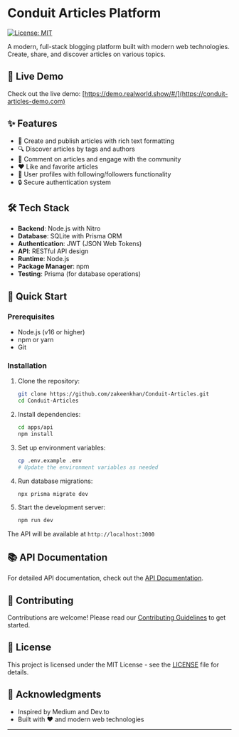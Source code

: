 # Conduit Articles Platform

[![License: MIT](https://img.shields.io/badge/License-MIT-yellow.svg)](https://opensource.org/licenses/MIT)

A modern, full-stack blogging platform built with modern web technologies. Create, share, and discover articles on various topics.

## 🚀 Live Demo

Check out the live demo: [https://demo.realworld.show/#/](https://conduit-articles-demo.com)

## ✨ Features

- 📝 Create and publish articles with rich text formatting
- 🔍 Discover articles by tags and authors
- 💬 Comment on articles and engage with the community
- ❤️ Like and favorite articles
- 👤 User profiles with following/followers functionality
- 🔒 Secure authentication system

## 🛠️ Tech Stack

- **Backend**: Node.js with Nitro
- **Database**: SQLite with Prisma ORM
- **Authentication**: JWT (JSON Web Tokens)
- **API**: RESTful API design
- **Runtime**: Node.js
- **Package Manager**: npm
- **Testing**: Prisma (for database operations)

## 🚀 Quick Start

### Prerequisites

- Node.js (v16 or higher)
- npm or yarn
- Git

### Installation

1. Clone the repository:
   ```bash
   git clone https://github.com/zakeenkhan/Conduit-Articles.git
   cd Conduit-Articles
   ```

2. Install dependencies:
   ```bash
   cd apps/api
   npm install
   ```

3. Set up environment variables:
   ```bash
   cp .env.example .env
   # Update the environment variables as needed
   ```

4. Run database migrations:
   ```bash
   npx prisma migrate dev
   ```

5. Start the development server:
   ```bash
   npm run dev
   ```

The API will be available at `http://localhost:3000`

## 📚 API Documentation

For detailed API documentation, check out the [API Documentation](api/README.md).

## 🤝 Contributing

Contributions are welcome! Please read our [Contributing Guidelines](CONTRIBUTING.md) to get started.

## 📄 License

This project is licensed under the MIT License - see the [LICENSE](LICENSE) file for details.

## 🙏 Acknowledgments

- Inspired by Medium and Dev.to
- Built with ❤️ and modern web technologies

---


